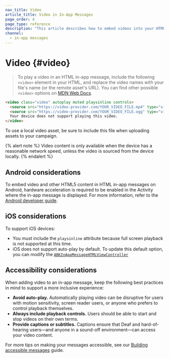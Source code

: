 ```yaml
---
nav_title: Video
article_title: Video in In-App Messages
page_order: 4
page_type: reference
description: "This article describes how to embed videos into your HTML in-app messages."
channel:
  - in-app messages
---
```


# Video {#video}

> To play a video in an HTML in-app message, include the following `<video>` element in your HTML, and replace the video names with your file's name (or the remote asset's URL). You can find other possible `<video>` options on [MDN Web Docs][9].

```html
<video class="video" autoplay muted playsinline controls>
  <source src="https://video-provider.com/YOUR_VIDEO_FILE.mp4" type="video/mp4">
  <source src="https://video-provider.com/YOUR_VIDEO_FILE.ogg" type="video/ogg">
  Your device does not support playing this video.
</video>
```

To use a local video asset, be sure to include this file when uploading assets to your campaign.

{% alert note %}
Video content is only available when the device has a reasonable network speed, unless the video is sourced from the device locally.
{% endalert %}

## Android considerations

To embed video and other HTML5 content in HTML in-app messages on Android, hardware acceleration is required to be enabled in the Activity where the in-app message is displayed. For more information, refer to the [Android developer guide]({{site.baseurl}}/developer_guide/in_app_messages/html_messages/#android_embedding-youtube-content).

## iOS considerations

To support iOS devices:

- You must include the `playsinline` attribute because full screen playback is not supported at this time.
- iOS does not support auto-play by default. To update this default option, you can modify the [`ABKInAppMessageHTMLViewController`](https://github.com/Appboy/appboy-ios-sdk/blob/master/AppboyUI/ABKInAppMessage/ViewControllers/ABKInAppMessageHTMLViewController.m)

## Accessibility considerations

When adding video to an in-app message, keep the following best practices in mind to support a more inclusive experience:

- **Avoid auto-play.** Automatically playing video can be disruptive for users with motion sensitivity, screen reader users, or anyone who prefers to control playback themselves.
- **Always include playback controls.** Users should be able to start and stop videos on their own terms.
- **Provide captions or subtitles.** Captions ensure that Deaf and hard-of-hearing users—and anyone in a sound-off environment—can access your video content.

For more tips on making your messages accessible, see our [Building accessible messages]({{site.baseurl}}/help/accessibility/) guide.


[9]: https://developer.mozilla.org/en-US/docs/Web/HTML/Element/video
